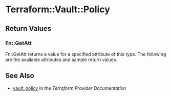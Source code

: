 # Terraform::Vault::Policy



## Return Values

### Fn::GetAtt

Fn::GetAtt returns a value for a specified attribute of this type. The following are the available attributes and sample return values.

## See Also

* [vault_policy](https://www.terraform.io/docs/providers/vault/r/policy.html) in the _Terraform Provider Documentation_